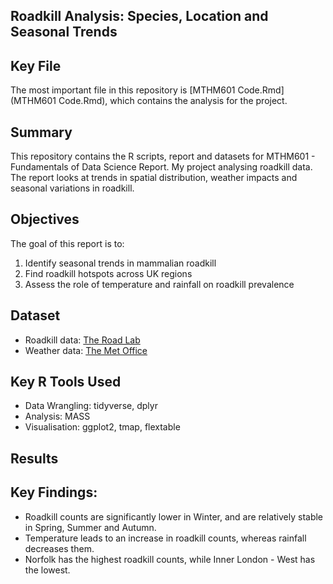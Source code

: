 ## Roadkill Analysis: Species, Location and Seasonal Trends

## Key File
The most important file in this repository is [MTHM601 Code.Rmd](MTHM601 Code.Rmd), which contains the analysis for the project.

## Summary
This repository contains the R scripts, report and datasets for MTHM601 - Fundamentals of Data Science Report. My project analysing roadkill data. The report looks at trends in spatial distribution, weather impacts and seasonal variations in roadkill. 

## Objectives
The goal of this report is to:
1. Identify seasonal trends in mammalian roadkill
2. Find roadkill hotspots across UK regions
3. Assess the role of temperature and rainfall on roadkill prevalence

## Dataset
- Roadkill data: [The Road Lab](https://www.theroadlab.co.uk/)
- Weather data: [The Met Office](https://www.metoffice.gov.uk/research/climate/maps-and-data/uk-and-regional-series)


## Key R Tools Used
- Data Wrangling: tidyverse, dplyr
- Analysis: MASS
- Visualisation: ggplot2, tmap,  flextable


## Results
## Key Findings:
- Roadkill counts are significantly lower in Winter, and are relatively stable in Spring, Summer and Autumn.
- Temperature leads to an increase in roadkill counts, whereas rainfall decreases them.
- Norfolk has the highest roadkill counts, while Inner London - West has the lowest.
